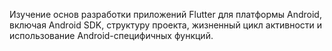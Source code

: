Изучение основ разработки приложений Flutter для платформы Android, включая Android SDK, структуру проекта, жизненный цикл активности и использование Android-специфичных функций.